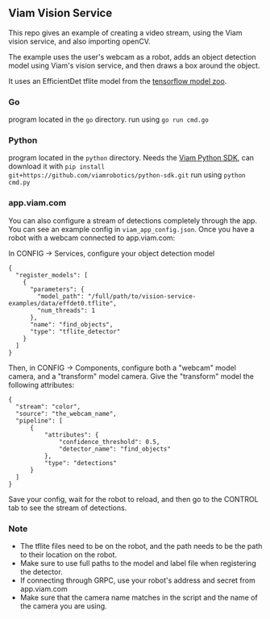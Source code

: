 
## Viam Vision Service

This repo gives an example of creating a video stream, using the Viam vision service, and also importing openCV.

The example uses the user's webcam as a robot, adds an object detection model using Viam's vision service, and then draws a box around the object.

It uses an EfficientDet tflite model from the [tensorflow model zoo](https://github.com/tensorflow/models/blob/master/research/object_detection/g3doc/tf2_detection_zoo.md).

### Go 
program located in the `go` directory. 
run using `go run cmd.go`

### Python
program located in the `python` directory.
Needs the [Viam Python SDK](https://github.com/viamrobotics/viam-python-sdk), can download it with `pip install git+https://github.com/viamrobotics/python-sdk.git`
run using `python cmd.py`

### app.viam.com

You can also configure a stream of detections completely through the app. You can see an example config in `viam_app_config.json`.
Once you have a robot with a webcam connected to app.viam.com:

In CONFIG -> Services, configure your object detection model
```
{
  "register_models": [
    {
      "parameters": {
        "model_path": "/full/path/to/vision-service-examples/data/effdet0.tflite",
        "num_threads": 1
      },
      "name": "find_objects",
      "type": "tflite_detector"
    }
  ]
}
```
Then, in CONFIG -> Components, configure both a "webcam" model camera, and a "transform" model camera. 
Give the "transform" model the following attributes:
```
{
  "stream": "color",
  "source": "the_webcam_name",
  "pipeline": [
      {
          "attributes": {
              "confidence_threshold": 0.5,
              "detector_name": "find_objects"
          },
          "type": "detections"
      }
  ]
}
```

Save your config, wait for the robot to reload, and then go to the CONTROL tab to see the stream of detections.

### Note

- The tflite files need to be on the robot, and the path needs to be the path to their location on the robot.  
- Make sure to use full paths to the model and label file when registering the detector.
- If connecting through GRPC, use your robot's address and secret from app.viam.com
- Make sure that the camera name matches in the script and the name of the camera you are using.


